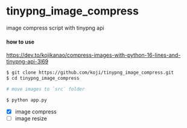 # tinypng_image_compress
image compress script with tinypng api

#### how to use
https://dev.to/kojikanao/compress-images-with-python-16-lines-and-tinypng-api-3l69

```zsh
$ git clone https://github.com/koji/tinypng_image_compress.git
$ cd tinypng_image_compress

# move images to `src` folder

$ python app.py
```

- [x] image compress
- [ ] image resize 
